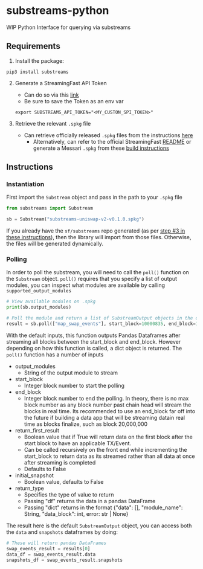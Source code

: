 # substreams-python
WIP Python Interface for querying via substreams

## Requirements
1. Install the package:

```curl
pip3 install substreams
```
2. Generate a StreamingFast API Token
    - Can do so via this [link](https://substreams.streamingfast.io/reference-and-specs/authentication)
    - Be sure to save the Token as an env var
    ```curl
    export SUBSTREAMS_API_TOKEN="<MY_CUSTON_SPI_TOKEN>"
    ```

3. Retrieve the relevant `.spkg` file
    - Can retrieve officially released `.spkg` files from the instructions [here](https://github.com/streamingfast/substreams-playground/releases)
        - Alternatively, can refer to the official StreamingFast [README](https://github.com/streamingfast/substreams-playground/tree/master/consumers/python) or generate a Messari `.spkg` from these [build instructions](https://github.com/messari/substreams/tree/master/uniswap-v2)


## Instructions

### Instantiation
First import the `Substream` object and pass in the path to your `.spkg` file
```python
from substreams import Substream

sb = Substream("substreams-uniswap-v2-v0.1.0.spkg")
```

If you already have the `sf/substreams` repo generated (as per [step #3 in these instructions](https://github.com/streamingfast/substreams-playground/tree/master/consumers/python)), then the library will import from those files. Otherwise, the files will be generated dynamically.

### Polling
In order to poll the substream, you will need to call the `poll()` function on the `Substream` object. `poll()` requires that you specify a list of output modules, you can inspect what modules are available by calling `supported_output_modules`

```python
# View available modules on .spkg
print(sb.output_modules)

# Poll the module and return a list of SubstreamOutput objects in the order of the specified modules
result = sb.poll(["map_swap_events"], start_block=10000835, end_block=10000835+20000)
```

With the default inputs, this function outputs Pandas Dataframes after streaming all blocks between the start_block and end_block. However depending on how this function is called, a dict object is returned. The `poll()` function has a number of inputs

- output_modules
    - String of the output module to stream 
- start_block
    - Integer block number to start the polling
- end_block
    - Integer block number to end the polling. In theory, there is no max block number as any block number past chain head will stream the blocks in real time. Its recommended to use an end_block far off into the future if building a data app that will be streaming datain real time as blocks finalize, such as block 20,000,000
- return_first_result
    - Boolean value that if True will return data on the first block after the start block to have an applicable TX/Event.
    - Can be called recursively on the front end while incrementing the start_block to return data as its streamed rather than all data at once after streaming is completed
    - Defaults to False
- initial_snapshot
    - Boolean value, defaults to False
- return_type
    - Specifies the type of value to return
    - Passing "df" returns the data in a pandas DataFrame
    - Passing "dict" returns in the format {"data": [], "module_name": String, "data_block": int, error: str | None}

The result here is the default `SubstreamOutput` object, you can access both the `data` and `snapshots` dataframes by doing:

```python
# These will return pandas DataFrames
swap_events_result = results[0]
data_df = swap_events_result.data
snapshots_df = swap_events_result.snapshots
```
